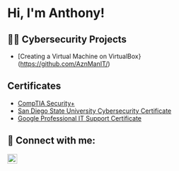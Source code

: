 <h1>Hi, I'm Anthony! <br/>

<h2>👨‍💻 Cybersecurity Projects</h2>

- [Creating a Virtual Machine on VirtualBox}(https://github.com/AznManIT/)

<h2> Certificates </h2>

- [CompTIA Security+](https://i.imgur.com/b6TfWRk.png)
- [San Diego State University Cybersecurity Certificate](https://i.imgur.com/6hZWuAK.png)
- [Google Professional IT Support Certificate](https://i.imgur.com/5Lz0hrq.png)


<h2> 🤳 Connect with me:</h2>


[<img align="left" alt="JoshMadakor | LinkedIn" width="22px" src="https://cdn.jsdelivr.net/npm/simple-icons@v3/icons/linkedin.svg" />][linkedin]



[linkedin]: www.linkedin.com/in/anthonyknapp86



<!--
**joshmadakor1/joshmadakor1** is a ✨ _special_ ✨ repository because its `README.md` (this file) appears on your GitHub profile.

Here are some ideas to get you started:

- 🔭 I’m currently working on ...
- 🌱 I’m currently learning ...
- 👯 I’m looking to collaborate on ...
- 🤔 I’m looking for help with ...
- 💬 Ask me about ...
- 📫 How to reach me: ...
- 😄 Pronouns: ...
- ⚡ Fun fact: ...
-->
